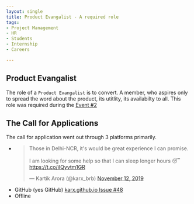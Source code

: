 ```yaml
---
layout: single
title: Product Evangalist - A required role
tags:
- Project Management
- HR
- Students
- Internship
- Careers

---
```

## Product Evangalist 
The role of a `Product Evangalist` is to convert. A member, who aspires only to spread the word about the product, its utitlity, its availabilty to all.
This role was required during the [Event #2](2019-11-16-wendor-events.md)

## The Call for Applications
The call for application went out through 3 platforms primarily.
* <blockquote class="twitter-tweet"><p lang="en" dir="ltr">Those in Delhi-NCR, it&#39;s would be great experience I can promise.<br><br>I am looking for some help so that I can sleep longer hours 😴<a href="https://t.co/iIQyvtm1GR">https://t.co/iIQyvtm1GR</a></p>&mdash; Kartik Arora (@karx_brb) <a href="https://twitter.com/karx_brb/status/1194114643028926465?ref_src=twsrc%5Etfw">November 12, 2019</a></blockquote> <script async src="https://platform.twitter.com/widgets.js" charset="utf-8"></script> 
* GitHub (yes GitHub) [karx.github.io Issue #48](https://github.com/karx/karx.github.io/issues/48)
* Offline


<!-- ## The Results


## As said by them
```
Working with Akriya Technologies was an enriching experience which too in collaboration with Dlf mall of india, a place where every Marketing student aspire to work.
My learning from this live project  was super cool from asking the customer to upload pics of any of those Mannequin to their instagram handle and to convice them to play the game of fortune was totally a different experience from what i have learnt till now in my PGDM programme.

It was really a great experience where i get to know more about the customer insights, How much it is difficult of convincing an unknown people  and try to make them your potential customer.

How can i forgot those super cool outfits from different brands which too was in collaboration with ELLE Fashion magazine,a magazine with a good brand image.
The best thing what i learned from this live project was how to do a one to one contact with your potential customer,How to convince them and makes them feel that this place is for you only.

I still remember those pretty smiles on my customers faces when they get goodies form Akriya Technologies super cool vending machine.
What i learned was totally different from what i have studied till now, both of them are totally different its really hard to convince customer and to make them your potential customer. But with the help of kartik sir i was able to do so for which i am thankful to him.
Working with Akriya Technologies was totally a different experience.


I would love to be a part of Akriya Technologies in future also.
Thank you so much for this live project.
```

> Rakesh Mishra, a MBA student at Jaypee Noida. -->
